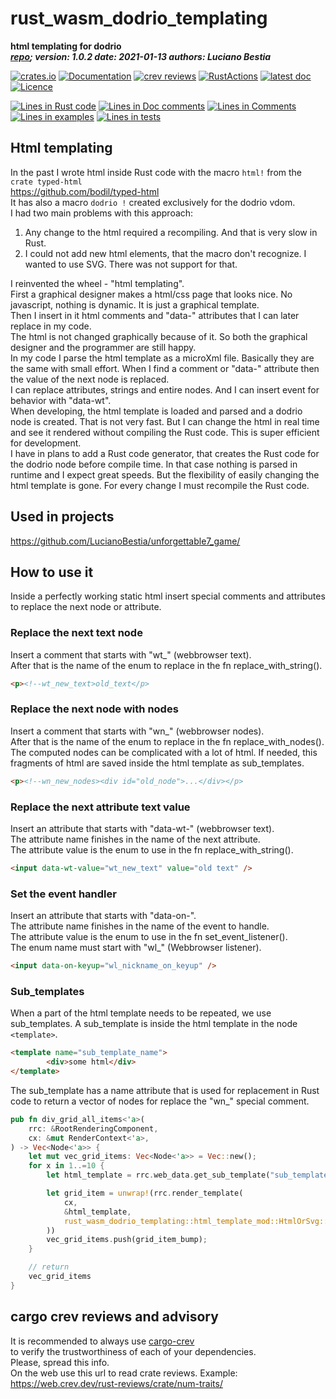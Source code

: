 [comment]: # (lmake_md_to_doc_comments segment start A)
# rust_wasm_dodrio_templating

[comment]: # (lmake_cargo_toml_to_md start)

**html templating for dodrio**  
***[repo](https://github.com/LucianoBestia/rust_wasm_dodrio_templating); version: 1.0.2  date: 2021-01-13 authors: Luciano Bestia***  

[comment]: # (lmake_cargo_toml_to_md end)

 [![crates.io](https://meritbadge.herokuapp.com/rust_wasm_dodrio_templating)](https://crates.io/crates/rust_wasm_dodrio_templating) [![Documentation](https://docs.rs/rust_wasm_dodrio_templating/badge.svg)](https://docs.rs/rust_wasm_dodrio_templating/) [![crev reviews](https://web.crev.dev/rust-reviews/badge/crev_count/rust_wasm_dodrio_templating.svg)](https://web.crev.dev/rust-reviews/crate/rust_wasm_dodrio_templating/) [![RustActions](https://github.com/LucianoBestia/rust_wasm_dodrio_templating/workflows/rust/badge.svg)](https://github.com/LucianoBestia/rust_wasm_dodrio_templating/) [![latest doc](https://img.shields.io/badge/latest_docs-GitHub-orange.svg)](https://lucianobestia.github.io/rust_wasm_dodrio_templating/rust_wasm_dodrio_templating/index.html) [![Licence](https://img.shields.io/badge/license-MIT-blue.svg)](https://github.com/LucianoBestia/rust_wasm_dodrio_templating/blob/master/LICENSE)

[comment]: # (lmake_lines_of_code start)
[![Lines in Rust code](https://img.shields.io/badge/Lines_in_Rust-261-green.svg)](https://github.com/LucianoBestia/rust_wasm_dodrio_templating/)
[![Lines in Doc comments](https://img.shields.io/badge/Lines_in_Doc_comments-141-blue.svg)](https://github.com/LucianoBestia/rust_wasm_dodrio_templating/)
[![Lines in Comments](https://img.shields.io/badge/Lines_in_comments-51-purple.svg)](https://github.com/LucianoBestia/rust_wasm_dodrio_templating/)
[![Lines in examples](https://img.shields.io/badge/Lines_in_examples-0-yellow.svg)](https://github.com/LucianoBestia/rust_wasm_dodrio_templating/)
[![Lines in tests](https://img.shields.io/badge/Lines_in_tests-0-orange.svg)](https://github.com/LucianoBestia/rust_wasm_dodrio_templating/)

[comment]: # (lmake_lines_of_code end)

## Html templating

In the past I wrote html inside Rust code with the macro `html!` from the `crate typed-html`  
<https://github.com/bodil/typed-html>  
It has also a macro `dodrio !` created exclusively for the dodrio vdom.  
I had two main problems with this approach:  

1. Any change to the html required a recompiling. And that is very slow in Rust.  
2. I could not add new html elements, that the macro don't recognize. I wanted to use SVG. There was not support for that.  

I reinvented the wheel - "html templating".  
First a graphical designer makes a html/css page that looks nice. No javascript, nothing is dynamic. It is just a graphical template.  
Then I insert in it html comments and "data-" attributes that I can later replace in my code.  
The html is not changed graphically because of it. So both the graphical designer and the programmer are still happy.  
In my code I parse the html template as a microXml file. Basically they are the same with small effort. When I find a comment or "data-" attribute then the value of the next node is replaced.  
I can replace attributes, strings and entire nodes. And I can insert event for behavior with "data-wt".  
When developing, the html template is loaded and parsed and a dodrio node is created. That is not very fast. But I can change the html in real time and see it rendered without compiling the Rust code. This is super efficient for development.  
I have in plans to add a Rust code generator, that creates the Rust code for the dodrio node before compile time. In that case nothing is parsed in runtime and I expect great speeds. But the flexibility of easily changing the html template is gone. For every change I must recompile the Rust code.  

## Used in projects
 
<https://github.com/LucianoBestia/unforgettable7_game/>  

## How to use it

Inside a perfectly working static html insert special comments and attributes to replace the next node or attribute.  

### Replace the next text node  

Insert a comment that starts with "wt_" (webbrowser text).  
After that is the name of the enum to replace in the fn replace_with_string().  
```html
<p><!--wt_new_text>old_text</p>
```

### Replace the next node with nodes  

Insert a comment that starts with "wn_" (webbrowser nodes).  
After that is the name of the enum to replace in the fn replace_with_nodes().  
The computed nodes can be complicated with a lot of html. If needed, this fragments of html are saved inside the html template as sub_templates. 
```html
<p><!--wn_new_nodes><div id="old_node">...</div></p>
```

### Replace the next attribute text value  

Insert an attribute that starts with "data-wt-" (webbrowser text).  
The attribute name finishes in the name of the next attribute.  
The attribute value is the enum to use in the fn replace_with_string().  
```html
<input data-wt-value="wt_new_text" value="old text" />
```

### Set the event handler  

Insert an attribute that starts with "data-on-".  
The attribute name finishes in the name of the event to handle.  
The attribute value is the enum to use in the fn set_event_listener().  
The enum name must start with "wl_" (Webbrowser listener).
```html
<input data-on-keyup="wl_nickname_on_keyup" />
```

### Sub_templates

When a part of the html template needs to be repeated, we use sub_templates.
A sub_template is inside the html template in the node `<template>`.  

```html
<template name="sub_template_name">
        <div>some html</div>
</template>
```
The sub_template has a name attribute that is used for replacement in Rust code to return a vector of nodes for replace the "wn_" special comment.  

```rust
pub fn div_grid_all_items<'a>(
    rrc: &RootRenderingComponent,
    cx: &mut RenderContext<'a>,
) -> Vec<Node<'a>> {
    let mut vec_grid_items: Vec<Node<'a>> = Vec::new();
    for x in 1..=10 {
        let html_template = rrc.web_data.get_sub_template("sub_template_name");

        let grid_item = unwrap!(rrc.render_template(
            cx,
            &html_template,
            rust_wasm_dodrio_templating::html_template_mod::HtmlOrSvg::Html
        ))
        vec_grid_items.push(grid_item_bump);
    }

    // return
    vec_grid_items
}
```

## cargo crev reviews and advisory

It is recommended to always use [cargo-crev](https://github.com/crev-dev/cargo-crev)  
to verify the trustworthiness of each of your dependencies.  
Please, spread this info.  
On the web use this url to read crate reviews. Example:  
<https://web.crev.dev/rust-reviews/crate/num-traits/>  

[comment]: # (lmake_md_to_doc_comments segment end A)